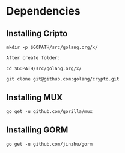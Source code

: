 # Dependencies

## Installing Cripto
```
mkdir -p $GOPATH/src/golang.org/x/
```

`After create folder:`

```
cd $GOPATH/src/golang.org/x/

git clone git@github.com:golang/crypto.git
```

## Installing MUX
```
go get -u github.com/gorilla/mux
```

## Installing GORM
```
go get -u github.com/jinzhu/gorm
```

